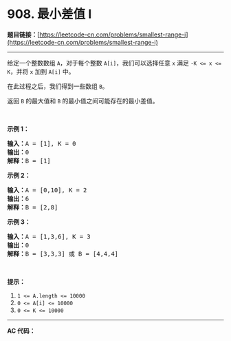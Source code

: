 # 908. 最小差值 I

**题目链接：**[https://leetcode-cn.com/problems/smallest-range-i](https://leetcode-cn.com/problems/smallest-range-i)

---

<div class="content__1Y2H">
 <div class="notranslate">
  <p>给定一个整数数组 <code>A</code>，对于每个整数 <code>A[i]</code>，我们可以选择任意&nbsp;<code>x</code> 满足&nbsp;<code>-K &lt;= x &lt;= K</code>，并将&nbsp;<code>x</code>&nbsp;加到&nbsp;<code>A[i]</code>&nbsp;中。</p> 
  <p>在此过程之后，我们得到一些数组&nbsp;<code>B</code>。</p> 
  <p>返回 <code>B</code>&nbsp;的最大值和 <code>B</code>&nbsp;的最小值之间可能存在的最小差值。</p> 
  <p>&nbsp;</p> 
  <ol> 
  </ol> 
  <p><strong>示例 1：</strong></p> 
  <pre class="language-text"><strong>输入：</strong>A = [1], K = 0
<strong>输出：</strong>0
<strong>解释：</strong>B = [1]
</pre> 
  <p><strong>示例 2：</strong></p> 
  <pre class="language-text"><strong>输入：</strong>A = [0,10], K = 2
<strong>输出：</strong>6
<strong>解释：</strong>B = [2,8]
</pre> 
  <p><strong>示例 3：</strong></p> 
  <pre class="language-text"><strong>输入：</strong>A = [1,3,6], K = 3
<strong>输出：</strong>0
<strong>解释：</strong>B = [3,3,3] 或 B = [4,4,4]
</pre> 
  <p>&nbsp;</p> 
  <p><strong>提示：</strong></p> 
  <ol> 
   <li><code>1 &lt;= A.length &lt;= 10000</code></li> 
   <li><code>0 &lt;= A[i] &lt;= 10000</code></li> 
   <li><code>0 &lt;= K &lt;= 10000</code></li> 
  </ol> 
 </div>
</div>

---

**AC 代码：**

```java

```